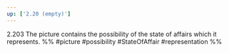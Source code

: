 ```yaml
---
up: ['2.20 (empty)']
---
```

2.203 The picture contains the possibility of the state of affairs which it represents.
%%
#picture #possibility #StateOfAffair #representation %%